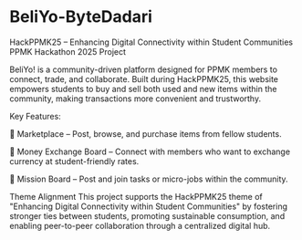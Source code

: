 # BeliYo-ByteDadari

HackPPMK25 – Enhancing Digital Connectivity within Student Communities
PPMK Hackathon 2025 Project

BeliYo! is a community-driven platform designed for PPMK members to connect, trade, and collaborate. Built during HackPPMK25, this website empowers students to buy and sell both used and new items within the community, making transactions more convenient and trustworthy.

Key Features:

🛒 Marketplace – Post, browse, and purchase items from fellow students.

💱 Money Exchange Board – Connect with members who want to exchange currency at student-friendly rates.

🎯 Mission Board – Post and join tasks or micro-jobs within the community.

Theme Alignment
This project supports the HackPPMK25 theme of "Enhancing Digital Connectivity within Student Communities" by fostering stronger ties between students, promoting sustainable consumption, and enabling peer-to-peer collaboration through a centralized digital hub.
